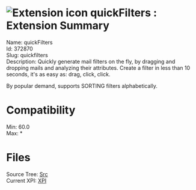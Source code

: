 # ![Extension icon](https://addons.thunderbird.net/user-media/addon_icons/372/372870-64.png?modified=1554060364) quickFilters : Extension Summary

Name: quickFilters  
Id: 372870  
Slug: quickfilters  
Description: Quickly generate mail filters on the fly, by dragging and dropping mails and analyzing their attributes. Create a filter in less than 10 seconds, it's as easy as: drag, click, click.

By popular demand, supports SORTING filters alphabetically.
  

# Compatibility
Min: 60.0  
Max: *  

# Files

Source Tree: [Src](C:/Dev/Thunderbird/ThunderKdB/xall/x68/372870-quickfilters/src)  
Current XPI: [XPI](C:/Dev/Thunderbird/ThunderKdB/xall/x68/372870-quickfilters/xpi)  




